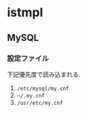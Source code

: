 # istmpl

## MySQL

### 設定ファイル

下記優先度で読み込まれる.

1. `/etc/mysql/my.cnf`
2. `~/.my.cnf`
3. `/usr/etc/my.cnf`